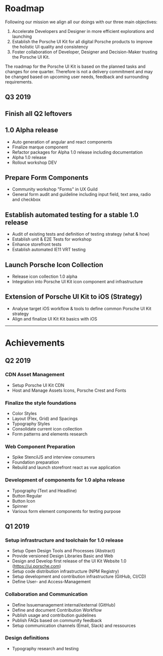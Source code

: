 # Roadmap 

Following our mission we align all our doings with our three main objectives:  
1. Accelerate Developers and Designer in more efficient explorations and launching
2. Establish the Porsche UI Kit for all digital Porsche products to improve the holistic UI quality and consistency  
3. Foster collaboration of Developer, Designer and Decision-Maker trusting the Porsche UI Kit.

The roadmap for the Porsche UI Kit is based on the planned tasks and changes for one quarter. Therefore is not a delivery commitment and may be changed based on upcoming user needs, feedback and surrounding requirements.

## Q3 2019
## Finish all Q2 leftovers
## 1.0 Alpha release
* Auto generation of angular and react components
* Finalize marque component
* Refactor packages for Alpha 1.0 release including documentation
* Alpha 1.0 release
* Rollout workshop DEV
## Prepare Form Components
* Community workshop "Forms" in UX Guild
* General form audit and guideline including input field, text area, radio and checkbox
## Establish automated testing for a stable 1.0 release
* Audit of existing tests and definition of testing strategy (what & how)
* Establish unit & E2E Tests for workshop
* Enhance storefront tests
* Establish automated IE11 VRT testing
## Launch Porsche Icon Collection
* Release icon collection 1.0 alpha
* Integration into Porsche UI Kit icon component and infrastructure
## Extension of Porsche UI Kit to iOS (Strategy)
* Analyse target iOS workflow & tools to define common Porsche UI Kit strategy
* Align and finalize UI Kit Kit basics with iOS
  
---

# Achievements

## Q2 2019
### CDN Asset Management
- Setup Porsche UI Kit CDN
- Host and Manage Assets Icons, Porsche Crest and Fonts

### Finalize the style foundations
- Color Styles
- Layout (Flex, Grid) and Spacings
- Typography Styles
- Consolidate current icon collection
- Form patterns and elements research

### Web Component Preparation
- Spike StencilJS and interview consumers
- Foundation preparation
- Rebuild and launch storefront react as vue application

### Development of components for 1.0 alpha release
- Typography (Text and Headline)
- Button Regular
- Button Icon
- Spinner
- Various form element components for testing purpose

## Q1 2019
### Setup infrastructure and toolchain for 1.0 release
- Setup Open Design Tools and Processes (Abstract)
- Provide versioned Design Libraries Basic and Web
- Design and Develop first release of the UI Kit Website 1.0 (https://ui.porsche.com)
- Setup code distribution infrastructure (NPM Registry)
- Setup development and contribution infrastructure (GitHub, CI/CD)
- Define User- and Access-Management
### Collaboration and Communication 
- Define Issuemanagement internal/external (GitHub)
- Define and document Contribution Workflow
- Publish usage and contribution guidelines
- Publish FAQs based on community feedback
- Setup communication channels (Email, Slack) and ressources
### Design definitions
- Typography research and testing
